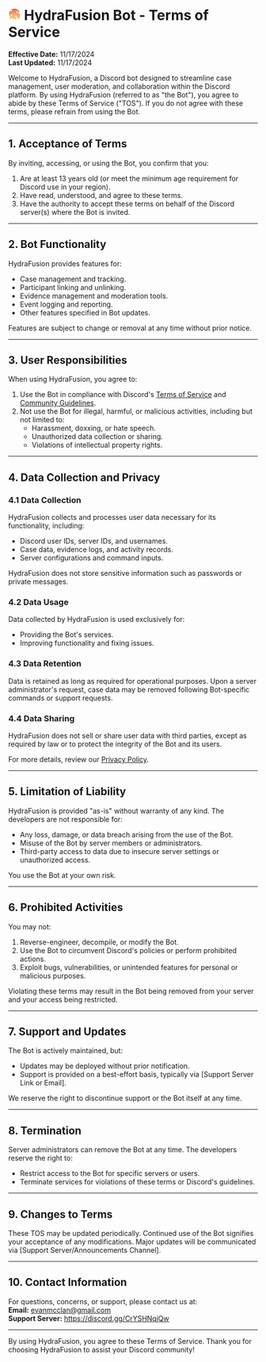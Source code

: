 # <img src="assets/fingerprint(3).png" width="25"> HydraFusion Bot - Terms of Service

**Effective Date:** 11/17/2024  
**Last Updated:** 11/17/2024

Welcome to HydraFusion, a Discord bot designed to streamline case management, user moderation, and collaboration within the Discord platform. By using HydraFusion (referred to as "the Bot"), you agree to abide by these Terms of Service ("TOS"). If you do not agree with these terms, please refrain from using the Bot.

---

## 1. Acceptance of Terms
By inviting, accessing, or using the Bot, you confirm that you:
1. Are at least 13 years old (or meet the minimum age requirement for Discord use in your region).
2. Have read, understood, and agree to these terms.
3. Have the authority to accept these terms on behalf of the Discord server(s) where the Bot is invited.

---

## 2. Bot Functionality
HydraFusion provides features for:
- Case management and tracking.
- Participant linking and unlinking.
- Evidence management and moderation tools.
- Event logging and reporting.
- Other features specified in Bot updates.

Features are subject to change or removal at any time without prior notice.

---

## 3. User Responsibilities
When using HydraFusion, you agree to:
1. Use the Bot in compliance with Discord's [Terms of Service](https://discord.com/terms) and [Community Guidelines](https://discord.com/guidelines).
2. Not use the Bot for illegal, harmful, or malicious activities, including but not limited to:
   - Harassment, doxxing, or hate speech.
   - Unauthorized data collection or sharing.
   - Violations of intellectual property rights.

---

## 4. Data Collection and Privacy

### 4.1 Data Collection
HydraFusion collects and processes user data necessary for its functionality, including:
- Discord user IDs, server IDs, and usernames.
- Case data, evidence logs, and activity records.
- Server configurations and command inputs.

HydraFusion does not store sensitive information such as passwords or private messages.

### 4.2 Data Usage
Data collected by HydraFusion is used exclusively for:
- Providing the Bot's services.
- Improving functionality and fixing issues.

### 4.3 Data Retention
Data is retained as long as required for operational purposes. Upon a server administrator's request, case data may be removed following Bot-specific commands or support requests.

### 4.4 Data Sharing
HydraFusion does not sell or share user data with third parties, except as required by law or to protect the integrity of the Bot and its users.

For more details, review our [Privacy Policy](https://github.com/evanmcclan/HydraFusionWiki/blob/main/PrivacyPolicy.md).

---

## 5. Limitation of Liability
HydraFusion is provided "as-is" without warranty of any kind. The developers are not responsible for:
- Any loss, damage, or data breach arising from the use of the Bot.
- Misuse of the Bot by server members or administrators.
- Third-party access to data due to insecure server settings or unauthorized access.

You use the Bot at your own risk.

---

## 6. Prohibited Activities
You may not:
1. Reverse-engineer, decompile, or modify the Bot.
2. Use the Bot to circumvent Discord's policies or perform prohibited actions.
3. Exploit bugs, vulnerabilities, or unintended features for personal or malicious purposes.

Violating these terms may result in the Bot being removed from your server and your access being restricted.

---

## 7. Support and Updates
The Bot is actively maintained, but:
- Updates may be deployed without prior notification.
- Support is provided on a best-effort basis, typically via [Support Server Link or Email].

We reserve the right to discontinue support or the Bot itself at any time.

---

## 8. Termination
Server administrators can remove the Bot at any time. The developers reserve the right to:
- Restrict access to the Bot for specific servers or users.
- Terminate services for violations of these terms or Discord's guidelines.

---

## 9. Changes to Terms
These TOS may be updated periodically. Continued use of the Bot signifies your acceptance of any modifications. Major updates will be communicated via [Support Server/Announcements Channel].

---

## 10. Contact Information
For questions, concerns, or support, please contact us at:  
**Email:** evanmcclan@gmail.com  
**Support Server:** https://discord.gg/CrYSHNqjQw

---

By using HydraFusion, you agree to these Terms of Service. Thank you for choosing HydraFusion to assist your Discord community!
